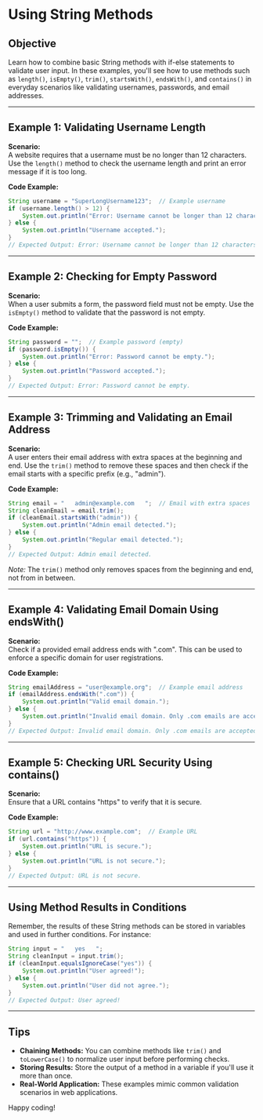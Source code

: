 # Using String Methods

## Objective
Learn how to combine basic String methods with if-else statements to validate user input. In these examples, you'll see how to use methods such as `length()`, `isEmpty()`, `trim()`, `startsWith()`, `endsWith()`, and `contains()` in everyday scenarios like validating usernames, passwords, and email addresses.

---

## Example 1: Validating Username Length

**Scenario:**  
A website requires that a username must be no longer than 12 characters. Use the `length()` method to check the username length and print an error message if it is too long.

**Code Example:**
```java
String username = "SuperLongUsername123";  // Example username
if (username.length() > 12) {
    System.out.println("Error: Username cannot be longer than 12 characters.");
} else {
    System.out.println("Username accepted.");
}
// Expected Output: Error: Username cannot be longer than 12 characters.
```

---

## Example 2: Checking for Empty Password

**Scenario:**  
When a user submits a form, the password field must not be empty. Use the `isEmpty()` method to validate that the password is not empty.

**Code Example:**
```java
String password = "";  // Example password (empty)
if (password.isEmpty()) {
    System.out.println("Error: Password cannot be empty.");
} else {
    System.out.println("Password accepted.");
}
// Expected Output: Error: Password cannot be empty.
```

---

## Example 3: Trimming and Validating an Email Address

**Scenario:**  
A user enters their email address with extra spaces at the beginning and end. Use the `trim()` method to remove these spaces and then check if the email starts with a specific prefix (e.g., "admin").

**Code Example:**
```java
String email = "   admin@example.com   ";  // Email with extra spaces
String cleanEmail = email.trim();
if (cleanEmail.startsWith("admin")) {
    System.out.println("Admin email detected.");
} else {
    System.out.println("Regular email detected.");
}
// Expected Output: Admin email detected.
```

*Note:* The `trim()` method only removes spaces from the beginning and end, not from in between.

---

## Example 4: Validating Email Domain Using endsWith()

**Scenario:**  
Check if a provided email address ends with ".com". This can be used to enforce a specific domain for user registrations.

**Code Example:**
```java
String emailAddress = "user@example.org";  // Example email address
if (emailAddress.endsWith(".com")) {
    System.out.println("Valid email domain.");
} else {
    System.out.println("Invalid email domain. Only .com emails are accepted.");
}
// Expected Output: Invalid email domain. Only .com emails are accepted.
```

---

## Example 5: Checking URL Security Using contains()

**Scenario:**  
Ensure that a URL contains "https" to verify that it is secure.

**Code Example:**
```java
String url = "http://www.example.com";  // Example URL
if (url.contains("https")) {
    System.out.println("URL is secure.");
} else {
    System.out.println("URL is not secure.");
}
// Expected Output: URL is not secure.
```

---

## Using Method Results in Conditions

Remember, the results of these String methods can be stored in variables and used in further conditions. For instance:
```java
String input = "   yes   ";
String cleanInput = input.trim();
if (cleanInput.equalsIgnoreCase("yes")) {
    System.out.println("User agreed!");
} else {
    System.out.println("User did not agree.");
}
// Expected Output: User agreed!
```

---

## Tips
- **Chaining Methods:** You can combine methods like `trim()` and `toLowerCase()` to normalize user input before performing checks.
- **Storing Results:** Store the output of a method in a variable if you'll use it more than once.
- **Real-World Application:** These examples mimic common validation scenarios in web applications.

Happy coding!